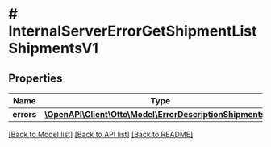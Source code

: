 # # InternalServerErrorGetShipmentListShipmentsV1

## Properties

Name | Type | Description | Notes
------------ | ------------- | ------------- | -------------
**errors** | [**\OpenAPI\Client\Otto\Model\ErrorDescriptionShipmentsV1**](ErrorDescriptionShipmentsV1.md) |  | [optional]

[[Back to Model list]](../../README.md#models) [[Back to API list]](../../README.md#endpoints) [[Back to README]](../../README.md)

